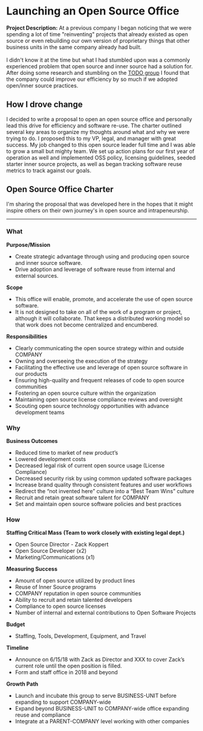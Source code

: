 # Launching an Open Source Office

**Project Description:** At a previous company I began noticing that we were spending a lot of time "reinventing" projects that already existed as open source or even rebuilding our own version of proprietary things that other business units in the same company already had built.  
<br>
I didn't know it at the time but what I had stumbled upon was a commonly experienced problem that open source and inner source had a solution for. After doing some research and stumbling on the [TODO group](https://todogroup.org/) I found that the company could improve our efficiency by so much if we adopted open/inner source practices.
<br>

## How I drove change

I decided to write a proposal to open an open source office and personally lead this drive for efficiency and software re-use. The charter outlined several key areas to organize my thoughts around what and why we were trying to do. I proposed this to my VP, legal, and manager with great success. My job changed to this open source leader full time and I was able to grow a small but mighty team. We set up action plans for our first year of operation as well and implemented OSS policy, licensing guidelines, seeded starter inner source projects, as well as began tracking software reuse metrics to track against our goals. 

## Open Source Office Charter

I'm sharing the proposal that was developed here in the hopes that it might inspire others on their own journey's in open source and intrapeneurship. 

---

### What
**Purpose/Mission**
-	Create strategic advantage through using and producing open source and inner source software.
-	Drive adoption and leverage of software reuse from internal and external sources.

**Scope**
-	This office will enable, promote, and accelerate the use of open source software.
-	It is not designed to take on all of the work of a program or project, although it will collaborate. That keeps a distributed working model so that work does not become centralized and encumbered.

**Responsibilities**
-	Clearly communicating the open source strategy within and outside COMPANY
-	Owning and overseeing the execution of the strategy
-	Facilitating the effective use and leverage of open source software in our products
-	Ensuring high-quality and frequent releases of code to open source communities
-	Fostering an open source culture within the organization
-	Maintaining open source license compliance reviews and oversight
-	Scouting open source technology opportunities with advance development teams

### Why
**Business Outcomes**
-	Reduced time to market of new product’s
-	Lowered development costs
-	Decreased legal risk of current open source usage (License Compliance)
-	Decreased security risk by using common updated software packages
-	Increase brand quality through consistent features and user workflows
-	Redirect the “not invented here” culture into a “Best Team Wins” culture
-	Recruit and retain great software talent for COMPANY
-	Set and maintain open source software policies and best practices

### How
**Staffing Critical Mass** __(Team to work closely with existing legal dept.)__
-	Open Source Director - Zack Koppert
-	Open Source Developer (x2)
-	Marketing/Communications (x1)

**Measuring Success**
-	Amount of open source utilized by product lines
-	Reuse of Inner Source programs
-	COMPANY reputation in open source communities
-	Ability to recruit and retain talented developers
-	Compliance to open source licenses
-	Number of internal and external contributions to Open Software Projects

**Budget**
-	Staffing, Tools, Development, Equipment, and Travel

**Timeline**
-	Announce on 6/15/18 with Zack as Director and XXX to cover Zack’s current role until the open position is filled.
-	Form and staff office in 2018 and beyond

**Growth Path**
-	Launch and incubate this group to serve BUSINESS-UNIT before expanding to support COMPANY-wide 
-	Expand beyond BUSINESS-UNIT to COMPANY-wide office expanding reuse and compliance
-	Integrate at a PARENT-COMPANY level working with other companies


